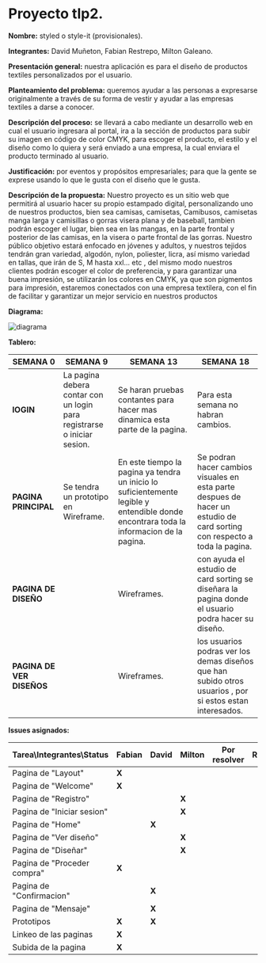 # Proyecto tlp2.
**Nombre:** styled o style-it (provisionales).

**Integrantes:** David Muñeton, Fabian Restrepo, Milton Galeano.

**Presentación general:** nuestra aplicación es para el diseño de productos textiles personalizados por el usuario.

**Planteamiento del problema:** queremos ayudar a las personas a expresarse originalmente a través de su forma de vestir y ayudar a las empresas textiles a darse a conocer.

**Descripción del proceso:** se llevará a cabo mediante un desarrollo web en cual el usuario ingresara al portal, ira a la sección de productos para subir su imagen en código de color CMYK, para escoger el producto, el estilo y el diseño como lo quiera y será enviado a una empresa, la cual enviara el producto terminado al usuario.

**Justificación:** por eventos y propósitos empresariales; para que la gente se exprese usando lo que le gusta con el diseño que le gusta.

**Descripción de la propuesta:** Nuestro proyecto es un sitio web que permitirá al usuario hacer su propio estampado digital, personalizando uno de nuestros productos, bien sea camisas, camisetas, Camibusos, camisetas manga larga y camisillas o gorras visera plana y de baseball, tambien podrán escoger el lugar, bien sea en las mangas, en la parte frontal y posterior de las camisas, en la visera o parte frontal de las gorras.
Nuestro público objetivo estará enfocado en jóvenes y adultos, y nuestros tejidos tendrán gran variedad, algodón, nylon, poliester, licra, así mismo variedad en tallas, que irán de  S, M hasta xxl... etc , del mismo modo nuestros clientes podrán escoger el color de preferencia, y para garantizar una buena impresión, se utilizarán los colores en CMYK, ya que son pigmentos para impresión, estaremos conectados con una empresa textilera, con el fin de facilitar y garantizar un mejor servicio en nuestros productos

**Diagrama:**

![diagrama](https://user-images.githubusercontent.com/49278927/57027972-6bc0a600-6c03-11e9-97e6-74006b211818.png)

**Tablero:**

| SEMANA 0| SEMANA 9| SEMANA 13 | SEMANA 18 | 
| ---------- | ---------- | ---------  |------|
| **lOGIN**   | La pagina debera contar con un login para registrarse o  iniciar sesion.  |   Se haran pruebas contantes para  hacer mas dinamica esta parte de la pagina.|Para esta semana no habran cambios. 
| **PAGINA PRINCIPAL**   |   Se tendra un prototipo en Wireframe. | En este tiempo la pagina ya tendra un inicio lo suficientemente legible  y entendible donde encontrara toda la informacion de la pagina.|Se podran hacer cambios visuales en esta parte despues de hacer un estudio de card sorting con respecto a toda la pagina.
| **PAGINA DE DISEÑO**   |   |  Wireframes.     | con ayuda  el estudio de card sorting  se diseñara   la pagina donde el usuario podra hacer su diseño.
| **PAGINA DE VER DISEÑOS**  |   |     Wireframes.       | los usuarios podras ver los demas diseños  que han subido otros usuarios , por si estos estan interesados.






**Issues asignados:**

| **Tarea\Integrantes\Status** | **Fabian** |  **David** |  **Milton** | **Por resolver** | **Resolviendo** | **Resuelto**|
|------------------------------|------------|------------|-------------|------------------|-----------------|-------------|
| Pagina de "Layout"           |    **X**   |            |             |                  |                 |     **X**   |
| Pagina de "Welcome"          |    **X**   |            |             |                  |                 |     **X**   |
| Pagina de "Registro"         |            |            |    **X**    |                  |                 |     **X**   |
| Pagina de "Iniciar sesion"   |            |            |    **X**    |                  |                 |     **X**   |
| Pagina de "Home"             |            |    **X**   |             |                  |                 |     **X**   |
| Pagina de "Ver diseño"       |            |            |    **X**    |                  |                 |     **X**   |
| Pagina de "Diseñar"          |            |            |    **X**    |                  |                 |     **X**   |
| Pagina de "Proceder compra"  |    **X**   |            |             |                  |                 |     **X**   |
| Pagina de "Confirmacion"     |            |     **X**  |             |                  |                 |     **X**   |
| Pagina de "Mensaje"          |            |     **X**  |             |                  |                 |     **X**   |
| Prototipos                   |    **X**   |     **X**  |             |                  |                 |     **X**   |
| Linkeo de las paginas        |    **X**   |            |             |                  |                 |     **X**   |
| Subida de la pagina          |    **X**   |            |             |                  |                 |     **X**   |
